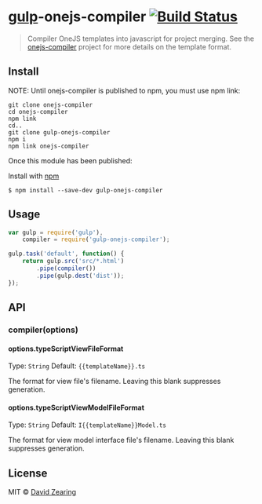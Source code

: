 # [gulp](https://github.com/gulpjs/gulp)-onejs-compiler [![Build Status](https://travis-ci.org/dzearing/gulp-onejs-compiler.png?branch=master)](https://travis-ci.org/dzearing/gulp-onejs-compiler)

> Compiler OneJS templates into javascript for project merging. See the [onejs-compiler](https://github.com/dzearing/onejs-compiler) project for more details on the template format.

## Install

NOTE: Until onejs-compiler is published to npm, you must use npm link:

```
git clone onejs-compiler
cd onejs-compiler
npm link
cd..
git clone gulp-onejs-compiler
npm i
npm link onejs-compiler
```

Once this module has been published:

Install with [npm](https://npmjs.org/package/gulp-onejs-compiler)

```
$ npm install --save-dev gulp-onejs-compiler
```

## Usage

```js
var gulp = require('gulp'),
    compiler = require('gulp-onejs-compiler');

gulp.task('default', function() {
    return gulp.src('src/*.html')
        .pipe(compiler())
        .pipe(gulp.dest('dist'));
});
```

## API

### compiler(options)

#### options.typeScriptViewFileFormat
Type: `String`
Default: `{{templateName}}.ts`

The format for view file's filename. Leaving this blank suppresses generation.

#### options.typeScriptViewModelFileFormat
Type: `String`
Default: `I{{templateName}}Model.ts`

The format for view model interface file's filename. Leaving this blank suppresses generation.

## License

MIT © [David Zearing](http://github.com/dzearing)

